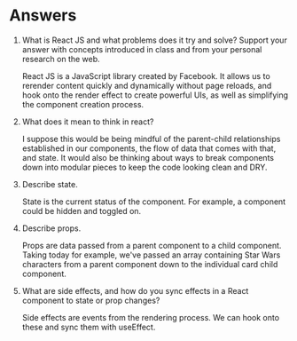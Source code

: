 # Answers

1. What is React JS and what problems does it try and solve? Support your answer with concepts introduced in class and from your personal research on the web.

	React JS is a JavaScript library created by Facebook. It allows us to rerender content quickly and dynamically without page reloads, and hook onto the render effect to create powerful UIs, as well as simplifying the component creation process.

2. What does it mean to think in react?

	I suppose this would be being mindful of the parent-child relationships established in our components, the flow of data that comes with that, and state.
	It would also be thinking about ways to break components down into modular pieces to keep the code looking clean and DRY.

3. Describe state.

	State is the current status of the component. For example, a component could be hidden and toggled on.

4. Describe props.

	Props are data passed from a parent component to a child component. Taking today for example, we've passed an array containing Star Wars characters from a parent component down to the individual card child component.

5. What are side effects, and how do you sync effects in a React component to state or prop changes?

	Side effects are events from the rendering process. We can hook onto these and sync them with useEffect.